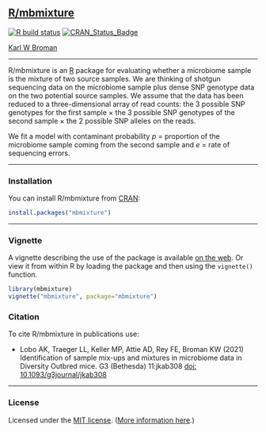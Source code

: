 ## [R/mbmixture](https://github.com/kbroman/mbmixture)

[![R build status](https://github.com/kbroman/mbmixture/workflows/R-CMD-check/badge.svg)](https://github.com/kbroman/mbmixture/actions)
[![CRAN_Status_Badge](https://www.r-pkg.org/badges/version/mbmixture)](https://cran.r-project.org/package=mbmixture)

[Karl W Broman](https://kbroman.org)

---

R/mbmixture is an [R](https://www.r-project.org) package for
evaluating whether a microbiome sample is the mixture of two source
samples. We are thinking of shotgun sequencing data on the microbiome
sample plus dense SNP genotype data on the two potential source
samples. We assume that the data has been reduced to a
three-dimensional array of read counts: the 3 possible SNP genotypes
for the first sample &times; the 3 possible SNP genotypes of the
second sample &times; the 2 possible SNP alleles on the reads.

We fit a model with contaminant probability _p_ = proportion of the
microbiome sample coming from the second sample and _e_ = rate of sequencing
errors.

---

### Installation

You can install R/mbmixture from [CRAN](https://cran.r-project.org):

```r
install.packages("mbmixture")
```

---

### Vignette

A vignette describing the use of the package is available
[on the web](https://kbroman.org/mbmixture/mbmixture.html).
Or view it from within R by loading the package and then using the
`vignette()` function.

```r
library(mbmixture)
vignette("mbmixture", package="mbmixture")
```

### Citation

To cite R/mbmixture in publications use:

- Lobo AK, Traeger LL, Keller MP, Attie AD, Rey FE, Broman KW (2021)
  Identification of sample mix-ups and mixtures in microbiome data in
  Diversity Outbred mice. G3 (Bethesda) 11:jkab308
  [doi: 10.1093/g3journal/jkab308](https://doi.org/10.1093/g3journal/jkab308)


---

### License

Licensed under the [MIT license](https://cran.r-project.org/web/licenses/MIT).
([More information here](https://en.wikipedia.org/wiki/MIT_License).)
